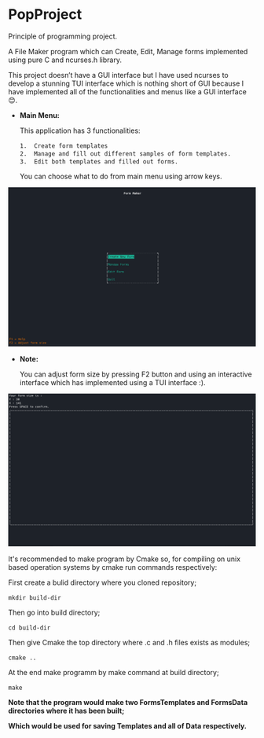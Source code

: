 # PopProject

Principle of programming project.

A File Maker program which can Create, Edit, Manage forms implemented using pure C and ncurses.h library.

This project doesn’t have a GUI interface but I have used ncurses to develop a stunning TUI interface which is nothing short of GUI because I have implemented all of the functionalities and menus like a GUI interface 😊.

-   **Main Menu:**

    This application has 3 functionalities:

        1.  Create form templates
        2.  Manage and fill out different samples of form templates.
        3.  Edit both templates and filled out forms.

    You can choose what to do from main menu using arrow keys.

![](./Screenshots/1.png)

-   **Note:**

    You can adjust form size by pressing F2 button and using an interactive interface which has implemented using a TUI interface :).

![](./Screenshots/2.png)


It's recommended to make program by Cmake so, for compiling on unix based operation systems by cmake run commands respectively:

First create a bulid directory where you cloned repository;

```
mkdir build-dir
```

Then go into build directory;

```
cd build-dir
```

Then give Cmake the top directory where .c and .h files exists as modules;

```
cmake ..
```

At the end make programm by make command at build directory;

```
make
```

**Note that the program would make two FormsTemplates and FormsData directories where it has been built;**

**Which would be used for saving Templates and all of Data respectively.**
